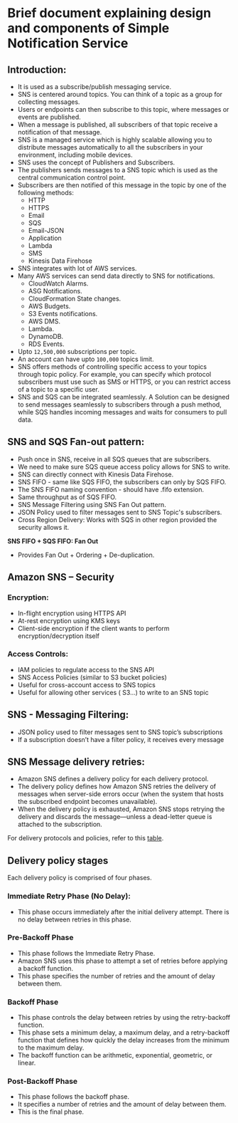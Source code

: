 # Brief document explaining design and components of Simple Notification Service

## Introduction:

- It is used as a subscribe/publish messaging service.
- SNS is centered around topics. You can think of a topic as a group for collecting
  messages.
- Users or endpoints can then subscribe to this topic, where messages or events
  are published.
- When a message is published, all subscribers of that topic receive a notification
  of that message.
- SNS is a managed service which is highly scalable allowing you to distribute messages
  automatically to all the subscribers in your environment, including mobile devices.
- SNS uses the concept of Publishers and Subscribers.
- The publishers sends messages to a SNS topic which is used as the central communication
  control point.
- Subscribers are then notified of this message in the topic by one of the following
  methods:
    - HTTP
    - HTTPS
    - Email
    - SQS
    - Email-JSON
    - Application
    - Lambda
    - SMS
    - Kinesis Data Firehose
- SNS integrates with lot of AWS services.
- Many AWS services can send data directly to SNS for notifications.
  - CloudWatch Alarms.
  - ASG Notifications.
  - CloudFormation State changes.
  - AWS Budgets.
  - S3 Events notifications.
  - AWS DMS.
  - Lambda.
  - DynamoDB.
  - RDS Events.
- Upto `12,500,000` subscriptions per topic.
- An account can have upto `100,000` topics limit.
- SNS offers methods of controlling specific access to your topics through topic
  policy. For example, you can specify which protocol subscribers must use such as
  SMS or HTTPS, or you can restrict access of a topic to a specific user.
- SNS and SQS can be integrated seamlessly. A Solution can be designed to send messages
  seamlessly to subscribers through a push method, while SQS handles incoming messages
  and waits for consumers to pull data.

## SNS and SQS Fan-out pattern:
  - Push once in SNS, receive in all SQS queues that are subscribers.
  - We need to make sure SQS queue access policy allows for SNS to write.
  - SNS can directly connect with Kinesis Data Firehose.
  - SNS FIFO - same like SQS FIFO, the subscribers can only by SQS FIFO.
  - The SNS FIFO naming convention - should have .fifo extension.
  - Same throughput as of SQS FIFO.
  - SNS Message Filtering using SNS Fan Out pattern.
  - JSON Policy used to filter messages sent to SNS Topic's subscribers.
  - Cross Region Delivery: Works with SQS in other region provided the security allows it.

**SNS FIFO + SQS FIFO: Fan Out**
  - Provides Fan Out + Ordering + De-duplication.

## Amazon SNS – Security

### Encryption:

- In-flight encryption using HTTPS API
- At-rest encryption using KMS keys
- Client-side encryption if the client wants to perform encryption/decryption itself
### Access Controls: 
- IAM policies to regulate access to the SNS API
- SNS Access Policies (similar to S3 bucket policies)
- Useful for cross-account access to SNS topics
- Useful for allowing other services ( S3…) to write to an SNS topic

## SNS - Messaging Filtering:

- JSON policy used to filter messages sent to SNS topic’s subscriptions
- If a subscription doesn’t have a filter policy, it receives every message

## SNS Message delivery retries:

- Amazon SNS defines a delivery policy for each delivery protocol. 
- The delivery policy defines how Amazon SNS retries the delivery of messages when server-side errors occur 
  (when the system that hosts the subscribed endpoint becomes unavailable). 
- When the delivery policy is exhausted, Amazon SNS stops retrying the delivery and discards the message—unless a dead-letter queue is attached to the subscription.

For delivery protocols and policies, refer to this [table](https://docs.aws.amazon.com/sns/latest/dg/sns-message-delivery-retries.html).

## Delivery policy stages

Each delivery policy is comprised of four phases.

### Immediate Retry Phase (No Delay): 

- This phase occurs immediately after the initial delivery attempt. There is no delay between retries in this phase.

### Pre-Backoff Phase

- This phase follows the Immediate Retry Phase. 
- Amazon SNS uses this phase to attempt a set of retries before applying a backoff function. 
- This phase specifies the number of retries and the amount of delay between them.

### Backoff Phase

- This phase controls the delay between retries by using the retry-backoff function. 
- This phase sets a minimum delay, a maximum delay, and a retry-backoff function that defines how quickly the delay increases from the minimum to the maximum delay. 
- The backoff function can be arithmetic, exponential, geometric, or linear.

### Post-Backoff Phase

- This phase follows the backoff phase. 
- It specifies a number of retries and the amount of delay between them. 
- This is the final phase.